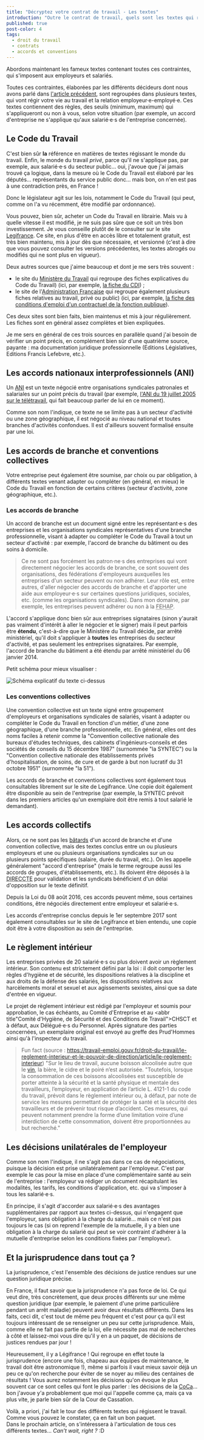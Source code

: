 ```yaml
---
title: "Décryptez votre contrat de travail - Les textes"
introduction: "Outre le contrat de travail, quels sont les textes qui régissent le travail en général ?"
published: true
post-color: 4
tags:
  - droit du travail
  - contrats
  - accords et conventions
---
```


Abordons maintenant les fameux textes contenant toutes ces contraintes, qui s'imposent aux employeurs et salariés.

Toutes ces contraintes, élaborées par les différents décideurs dont nous avons parlé dans [l'article précédent](/2018/10/17/phptour.2.html), sont regroupées dans plusieurs textes, qui vont régir votre vie au travail et la relation employeur·e-employé·e. Ces textes contiennent des règles, des seuils (minimum, maximum) qui s'appliqueront ou non à vous, selon votre situation (par exemple, un accord d'entreprise ne s'applique qu'aux salarié·e·s de l'entreprise concernée).

## Le Code du Travail

C'est bien sûr **la** référence en matières de textes régissant le monde du travail. Enfin, le monde du travail *privé*, parce qu'il ne s'applique pas, par exemple, aux salarié·e·s du secteur public… oui, j'avoue que j'ai jamais trouvé ça logique, dans la mesure où le Code du Travail est élaboré par les députés… représentants du service public donc… mais bon, on n'en est pas à une contradiction près, en France !

Donc le législateur agit sur les lois, notamment le Code du Travail (qui peut, comme on l'a vu récemment, être modifié par ordonnance).

Vous pouvez, bien sûr, acheter un Code du Travail en librairie. Mais vu à quelle vitesse il est modifié, je ne suis pas sûre que ce soit un très bon investissement. Je vous conseille plutôt de le consulter sur le site [Legifrance](https://www.legifrance.gouv.fr/affichCode.do?cidTexte=LEGITEXT000006072050&dateTexte=20180925). Ce site, en plus d'être en accès libre et totalement gratuit, est très bien maintenu, mis à jour dès que nécessaire, et versionné (c'est à dire que vous pouvez consulter les versions précédentes, les textes abrogés ou modifiés qui ne sont plus en vigueur).

Deux autres sources que j'aime beaucoup et dont je me sers très souvent :

- le site du [Ministère du Travail](https://travail-emploi.gouv.fr/) qui regroupe des fiches explicatives du Code du Travail) (ici, par exemple, [la fiche du CDI](https://travail-emploi.gouv.fr/droit-du-travail/les-contrats-de-travail/article/le-contrat-de-travail-a-duree-indeterminee-cdi)) ;
- le site de l'[Administration Française](https://www.service-public.fr/) qui regroupe également plusieurs fiches relatives au travail, privé ou public) (ici, par exemple, [la fiche des conditions d'emploi d'un contractuel de la fonction publique](https://www.service-public.fr/particuliers/vosdroits/F13117)).

Ces deux sites sont bien faits, bien maintenus et mis à jour régulièrement. Les fiches sont en général assez complètes et bien expliquées.

Je me sers en général de ces trois sources en parallèle quand j'ai besoin de vérifier un point précis, en complément bien sûr d'une quatrième source, payante : ma documentation juridique professionnelle (Editions Législatives, Editions Francis Lefebvre, etc.).

## Les accords nationaux interprofessionnels (ANI)

Un [ANI](https://youtu.be/-1_OPtNyCqc) est un texte négocié entre organisations syndicales patronales et salariales sur un point précis du travail (par exemple, [l'ANI du 19 juillet 2005 sur le télétravail](https://www.anact.fr/accord-national-interprofessionnel-du-19-juillet-2005-relatif-au-teletravail), qui fait beaucoup parler de lui en ce moment).

Comme son nom l'indique, ce texte ne se limite pas à un secteur d'activité ou une zone géographique, il est négocié au niveau national et toutes branches d'activités confondues. Il est d'ailleurs souvent formalisé ensuite par une loi.

## Les accords de branche et conventions collectives

Votre entreprise peut également être soumise, par choix ou par obligation, à différents textes venant adapter ou compléter (en général, en mieux) le Code du Travail en fonction de certains critères (secteur d'activité, zone géographique, etc.).

### Les accords de branche

Un accord de branche est un document signé entre les représentant·e·s des entreprises et les organisations syndicales représentatives d'une branche professionnelle, visant à adapter ou compléter le Code du Travail à tout un secteur d'activité : par exemple, l'accord de branche du bâtiment ou des soins à domicile. 

> Ce ne sont pas forcément les patron·ne·s des entreprises qui vont directement négocier les accords de branche, ce sont souvent des organisations, des fédérations d'employeurs auxquelles les entreprises d'un secteur peuvent ou non adhérer. Leur rôle est, entre autres, d'aller négocier des accords de branche et d'apporter une aide aux employeur·e·s sur certaines questions juridiques, sociales, etc. (comme les organisations syndicales). Dans mon domaine, par exemple, les entreprises peuvent adhérer ou non à la <abbr title="Fédération des Etablissements Hospitaliers et d'aide à la personne privés non lucratifs">FEHAP</abbr>. 

L'accord s'applique donc bien sûr aux entreprises signataires (sinon y'aurait pas vraiment d'intérêt à aller le négocier et le signer) mais il peut parfois être **étendu**, c'est-à-dire que le Ministère du Travail décide, par arrêté ministériel, qu'il doit s'appliquer à **toutes** les entreprises du secteur d'activité, et pas seulement les entreprises signataires. Par exemple, l'accord de branche du bâtiment a été étendu par arrêté ministériel du 06 janvier 2014.

Petit schéma pour mieux visualiser : 

![Schéma explicatif du texte ci-dessus](/assets/img/accordbranche.png)


### Les conventions collectives

Une convention collective est un texte signé entre groupement d'employeurs et organisations syndicales de salariés, visant à adapter ou compléter le Code du Travail en fonction d'un métier, d'une zone géographique, d'une branche professionnelle, etc. En général, elles ont des noms faciles à retenir comme la "Convention collective nationale des bureaux d'études techniques, des cabinets d'ingénieurs-conseils et des sociétés de conseils du 15 décembre 1987" (surnommée "la SYNTEC") ou la "Convention collective nationale des établissements privés d'hospitalisation, de soins, de cure et de garde à but non lucratif du 31 octobre 1951" (surnommée "la 51").

Les accords de branche et conventions collectives sont également tous consultables librement sur le site de Legifrance. Une copie doit également être disponible au sein de l'entreprise (par exemple, la SYNTEC prévoit dans les premiers articles qu'un exemplaire doit être remis à tout salarié le demandant).

## Les accords collectifs

Alors, ce ne sont pas les [bâtards](https://youtu.be/Pkyy57iMaB0) d'un accord de branche et d'une convention collective, mais des textes conclus entre un ou plusieurs employeurs et une ou plusieurs organisations syndicales sur un ou plusieurs points spécifiques (salaire, durée du travail, etc.). On les appelle généralement "accord d'entreprise" (mais le terme regroupe aussi les accords de groupes, d'établissements, etc.). Ils doivent être déposés à la <abbr title="DIrection Régionale des Entreprise, de la Concurrence, de la Consommation, du Travail et de l'Emploi">DIRECCTE</abbr> pour validation et les syndicats bénéficient d'un délai d'opposition sur le texte définitif.

Depuis la Loi du 08 août 2016, ces accords peuvent même, sous certaines conditions, être négociés directement entre employeur et salarié·e·s.

Les accords d'entreprise conclus depuis le 1er septembre 2017 sont également consultables sur le site de Legifrance et bien entendu, une copie doit être à votre disposition au sein de l'entreprise.

## Le règlement intérieur

Les entreprises privées de 20 salarié·e·s ou plus doivent avoir un règlement intérieur. Son contenu est strictement défini par la loi : il doit comporter les règles d'hygiène et de sécurité, les dispositions relatives à la discipline et aux droits de la défense des salariés, les dispositions relatives aux harcèlements moral et sexuel et aux agissements sexistes, ainsi que sa date d'entrée en vigueur.

Le projet de règlement intérieur est rédigé par l'employeur et soumis pour approbation, le cas échéants, au Comité d'Entreprise et au <abbr title"Comité d'Hygiène, de Sécurité et des Conditions de Travail">CHSCT</abbr> et à défaut, aux Délégué·e·s du Personnel. Après signature des parties concernées, un exemplaire original est envoyé au greffe des Prud'Hommes ainsi qu'à l'inspecteur du travail.

> Fun fact (source : https://travail-emploi.gouv.fr/droit-du-travail/le-reglement-interieur-et-le-pouvoir-de-direction/article/le-reglement-interieur) "Sur le lieu de travail, aucune boisson alcoolisée autre que le [vin](https://youtu.be/Y9EcTcEym3E), la bière, le cidre et le poiré n’est autorisée. "Toutefois, lorsque la consommation de ces boissons alcoolisées est susceptible de porter atteinte à la sécurité et la santé physique et mentale des travailleurs, l’employeur, en application de l’article L. 4121-1 du code du travail, prévoit dans le règlement intérieur ou, à défaut, par note de service les mesures permettant de protéger la santé et la sécurité des travailleurs et de prévenir tout risque d’accident. Ces mesures, qui peuvent notamment prendre la forme d’une limitation voire d’une interdiction de cette consommation, doivent être proportionnées au but recherché."

## Les décisions unilatérales de l'employeur

Comme son nom l'indique, il ne s'agit pas dans ce cas de négociations, puisque la décision est prise unilatéralement par l'employeur. C'est par exemple le cas pour la mise en place d'une complémentaire santé au sein de l'entreprise : l'employeur va rédiger un document récapitulant les modalités, les tarifs, les conditions d'application, etc. qui va s'imposer à tous les salarié·e·s.

En principe, il s'agit d'accorder aux salarié·e·s des avantages supplémentaires par rapport aux textes ci-dessus, qui n'engagent que l'employeur, sans obligation à la charge du salarié… mais ce n'est pas toujours le cas (si on reprend l'exemple de la mutuelle, il y a bien une obligation à la charge du salarié qui peut se voir contraint d'adhérer à la mutuelle d'entreprise selon les conditions fixées par l'employeur).

## Et la jurisprudence dans tout ça ? 

La jurisprudence, c'est l'ensemble des décisions de justice rendues sur une question juridique précise.

En France, il faut savoir que la jurisprudence n'a pas force de loi. Ce qui veut dire, très concrètement, que deux procès différents sur une même question juridique (par exemple, le paiement d'une prime particulière pendant un arrêt maladie) peuvent avoir deux résultats différents. Dans les faits, ceci dit, c'est tout de même peu fréquent et c'est pour ça qu'il est toujours intéressant de se renseigner un peu sur cette jurisprudence. Mais, comme elle ne fait pas partie de la loi, elle nécessite pas mal de recherches à côté et laissez-moi vous dire qu'il y en a un paquet, de décisions de justices rendues par jour !

Heureusement, il y a Légifrance ! Qui regroupe en effet toute la jurisprudence (encore une fois, chapeau aux équipes de maintenance, le travail doit être astronomique !), même si parfois il vaut mieux savoir déjà un peu ce qu'on recherche pour éviter de se noyer au milieu des centaines de résultats ! Vous aurez notamment les décisions qu'on évoque le plus souvent car ce sont celles qui font le plus parler : les décisions de la [CoCa](https://youtu.be/9AbEU3uzWs4)… bon j'avoue y'a probablement que moi qui l'appelle comme ça, mais ça va plus vite, je parle bien sûr de la Cour de Cassation.

Voilà, a priori, j'ai fait le tour des différents textes qui régissent le travail. Comme vous pouvez le constater, ça en fait un bon paquet.  
Dans le prochain article, on s'intéressera à l'articulation de tous ces différents textes… <i lang="en">Can't wait, right ?</i> :D
